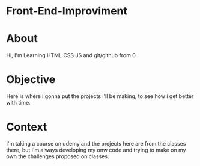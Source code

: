 # Front-End-Improviment

# About
Hi, I'm Learning HTML CSS JS and git/github from 0.

# Objective
Here is where i gonna put the projects i'll be making, to see how i get better with time.

# Context
I'm taking a course on udemy and the projects here are from the classes there, but i'm always developing my onw code and trying to make on my own the challenges
proposed on classes.

